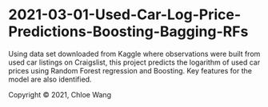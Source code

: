 # 2021-03-01-Used-Car-Log-Price-Predictions-Boosting-Bagging-RFs
Using data set downloaded from Kaggle where observations were built from used car listings on Craigslist, this project predicts the logarithm of used car prices using Random Forest regression and Boosting. Key features for the model are also identified.

Copyright © 2021, Chloe Wang
